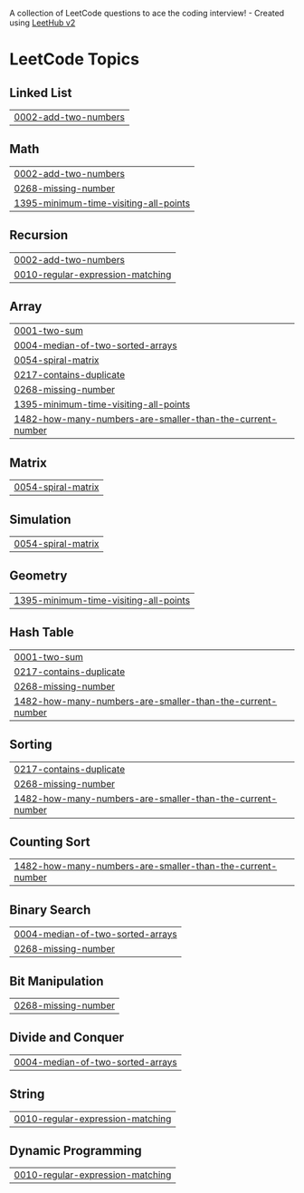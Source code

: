 A collection of LeetCode questions to ace the coding interview! - Created using [LeetHub v2](https://github.com/arunbhardwaj/LeetHub-2.0)
<!---LeetCode Topics Start-->
# LeetCode Topics
## Linked List
|  |
| ------- |
| [0002-add-two-numbers](https://github.com/VARUN1128/leetcode-solutions/tree/master/0002-add-two-numbers) |
## Math
|  |
| ------- |
| [0002-add-two-numbers](https://github.com/VARUN1128/leetcode-solutions/tree/master/0002-add-two-numbers) |
| [0268-missing-number](https://github.com/VARUN1128/leetcode-solutions/tree/master/0268-missing-number) |
| [1395-minimum-time-visiting-all-points](https://github.com/VARUN1128/leetcode-solutions/tree/master/1395-minimum-time-visiting-all-points) |
## Recursion
|  |
| ------- |
| [0002-add-two-numbers](https://github.com/VARUN1128/leetcode-solutions/tree/master/0002-add-two-numbers) |
| [0010-regular-expression-matching](https://github.com/VARUN1128/leetcode-solutions/tree/master/0010-regular-expression-matching) |
## Array
|  |
| ------- |
| [0001-two-sum](https://github.com/VARUN1128/leetcode-solutions/tree/master/0001-two-sum) |
| [0004-median-of-two-sorted-arrays](https://github.com/VARUN1128/leetcode-solutions/tree/master/0004-median-of-two-sorted-arrays) |
| [0054-spiral-matrix](https://github.com/VARUN1128/leetcode-solutions/tree/master/0054-spiral-matrix) |
| [0217-contains-duplicate](https://github.com/VARUN1128/leetcode-solutions/tree/master/0217-contains-duplicate) |
| [0268-missing-number](https://github.com/VARUN1128/leetcode-solutions/tree/master/0268-missing-number) |
| [1395-minimum-time-visiting-all-points](https://github.com/VARUN1128/leetcode-solutions/tree/master/1395-minimum-time-visiting-all-points) |
| [1482-how-many-numbers-are-smaller-than-the-current-number](https://github.com/VARUN1128/leetcode-solutions/tree/master/1482-how-many-numbers-are-smaller-than-the-current-number) |
## Matrix
|  |
| ------- |
| [0054-spiral-matrix](https://github.com/VARUN1128/leetcode-solutions/tree/master/0054-spiral-matrix) |
## Simulation
|  |
| ------- |
| [0054-spiral-matrix](https://github.com/VARUN1128/leetcode-solutions/tree/master/0054-spiral-matrix) |
## Geometry
|  |
| ------- |
| [1395-minimum-time-visiting-all-points](https://github.com/VARUN1128/leetcode-solutions/tree/master/1395-minimum-time-visiting-all-points) |
## Hash Table
|  |
| ------- |
| [0001-two-sum](https://github.com/VARUN1128/leetcode-solutions/tree/master/0001-two-sum) |
| [0217-contains-duplicate](https://github.com/VARUN1128/leetcode-solutions/tree/master/0217-contains-duplicate) |
| [0268-missing-number](https://github.com/VARUN1128/leetcode-solutions/tree/master/0268-missing-number) |
| [1482-how-many-numbers-are-smaller-than-the-current-number](https://github.com/VARUN1128/leetcode-solutions/tree/master/1482-how-many-numbers-are-smaller-than-the-current-number) |
## Sorting
|  |
| ------- |
| [0217-contains-duplicate](https://github.com/VARUN1128/leetcode-solutions/tree/master/0217-contains-duplicate) |
| [0268-missing-number](https://github.com/VARUN1128/leetcode-solutions/tree/master/0268-missing-number) |
| [1482-how-many-numbers-are-smaller-than-the-current-number](https://github.com/VARUN1128/leetcode-solutions/tree/master/1482-how-many-numbers-are-smaller-than-the-current-number) |
## Counting Sort
|  |
| ------- |
| [1482-how-many-numbers-are-smaller-than-the-current-number](https://github.com/VARUN1128/leetcode-solutions/tree/master/1482-how-many-numbers-are-smaller-than-the-current-number) |
## Binary Search
|  |
| ------- |
| [0004-median-of-two-sorted-arrays](https://github.com/VARUN1128/leetcode-solutions/tree/master/0004-median-of-two-sorted-arrays) |
| [0268-missing-number](https://github.com/VARUN1128/leetcode-solutions/tree/master/0268-missing-number) |
## Bit Manipulation
|  |
| ------- |
| [0268-missing-number](https://github.com/VARUN1128/leetcode-solutions/tree/master/0268-missing-number) |
## Divide and Conquer
|  |
| ------- |
| [0004-median-of-two-sorted-arrays](https://github.com/VARUN1128/leetcode-solutions/tree/master/0004-median-of-two-sorted-arrays) |
## String
|  |
| ------- |
| [0010-regular-expression-matching](https://github.com/VARUN1128/leetcode-solutions/tree/master/0010-regular-expression-matching) |
## Dynamic Programming
|  |
| ------- |
| [0010-regular-expression-matching](https://github.com/VARUN1128/leetcode-solutions/tree/master/0010-regular-expression-matching) |
<!---LeetCode Topics End-->